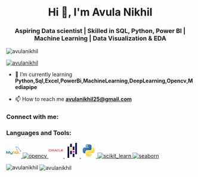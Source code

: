 <h1 align="center">Hi 👋, I'm Avula Nikhil</h1>
<h3 align="center">Aspiring Data scientist | Skilled in SQL, Python, Power BI | Machine Learning | Data Visualization & EDA</h3>

<p align="left"> <img src="https://komarev.com/ghpvc/?username=avulanikhil&label=Profile%20views&color=0e75b6&style=flat" alt="avulanikhil" /> </p>

<p align="left"> <a href="https://github.com/ryo-ma/github-profile-trophy"><img src="https://github-profile-trophy.vercel.app/?username=avulanikhil" alt="avulanikhil" /></a> </p>

- 🌱 I’m currently learning **Python,Sql,Excel,PowerBi,MachineLearning,DeepLearning,Opencv,Mediapipe**

- 📫 How to reach me **avulanikhil25@gmail.com**

<h3 align="left">Connect with me:</h3>
<p align="left">
</p>

<h3 align="left">Languages and Tools:</h3>
<p align="left"> <a href="https://www.mysql.com/" target="_blank" rel="noreferrer"> <img src="https://raw.githubusercontent.com/devicons/devicon/master/icons/mysql/mysql-original-wordmark.svg" alt="mysql" width="40" height="40"/> </a> <a href="https://opencv.org/" target="_blank" rel="noreferrer"> <img src="https://www.vectorlogo.zone/logos/opencv/opencv-icon.svg" alt="opencv" width="40" height="40"/> </a> <a href="https://www.oracle.com/" target="_blank" rel="noreferrer"> <img src="https://raw.githubusercontent.com/devicons/devicon/master/icons/oracle/oracle-original.svg" alt="oracle" width="40" height="40"/> </a> <a href="https://pandas.pydata.org/" target="_blank" rel="noreferrer"> <img src="https://raw.githubusercontent.com/devicons/devicon/2ae2a900d2f041da66e950e4d48052658d850630/icons/pandas/pandas-original.svg" alt="pandas" width="40" height="40"/> </a> <a href="https://www.python.org" target="_blank" rel="noreferrer"> <img src="https://raw.githubusercontent.com/devicons/devicon/master/icons/python/python-original.svg" alt="python" width="40" height="40"/> </a> <a href="https://scikit-learn.org/" target="_blank" rel="noreferrer"> <img src="https://upload.wikimedia.org/wikipedia/commons/0/05/Scikit_learn_logo_small.svg" alt="scikit_learn" width="40" height="40"/> </a> <a href="https://seaborn.pydata.org/" target="_blank" rel="noreferrer"> <img src="https://seaborn.pydata.org/_images/logo-mark-lightbg.svg" alt="seaborn" width="40" height="40"/> </a> </p>

<p><img align="left" src="https://github-readme-stats.vercel.app/api/top-langs?username=avulanikhil&show_icons=true&locale=en&layout=compact" alt="avulanikhil" /></p>

<p>&nbsp;<img align="center" src="https://github-readme-stats.vercel.app/api?username=avulanikhil&show_icons=true&locale=en" alt="avulanikhil" /></p>
